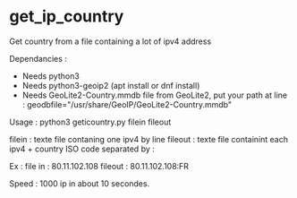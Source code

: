 # get_ip_country
Get country from a file containing a lot of ipv4 address

Dependancies :
- Needs python3
- Needs python3-geoip2 (apt install or dnf install)
- Needs GeoLite2-Country.mmdb file from GeoLite2, put your path at line : geodbfile="/usr/share/GeoIP/GeoLite2-Country.mmdb" 

Usage :
python3 geticountry.py filein fileout

filein : texte file contaning one ipv4 by line
fileout : texte file containint each ipv4 + country ISO code separated by :

Ex : 
file in : 80.11.102.108
fileout : 80.11.102.108:FR

Speed : 1000 ip in about 10 secondes.



